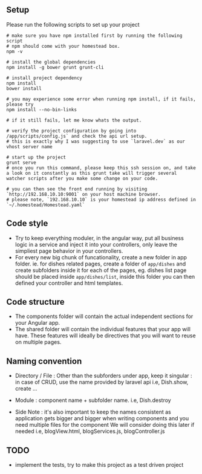 ## Setup

Please run the following scripts to set up your project

```
# make sure you have npm installed first by running the following script
# npm should come with your homestead box.
npm -v

# install the global dependencies
npm install -g bower grunt grunt-cli

# install project dependency
npm install 
bower install

# you may experience some error when running npm install, if it fails, please try
npm install --no-bin-links

# if it still fails, let me know whats the output.

# verify the project configuration by going into /app/scripts/config.js` and check the api url setup.
# this is exactly why I was suggesting to use `laravel.dev` as our vhost server name

# start up the project
grunt serve
# once you run this command, please keep this ssh session on, and take a look on it constantly as this grunt take will trigger several watcher scripts after you make some change on your code. 

# you can then see the front end running by visiting `http://192.168.10.10:9001` on your host machine browser. 
# please note, `192.168.10.10` is your homestead ip address defined in `~/.homestead/Homestead.yaml` 
```

## Code style
- Try to keep everything moduler, in the angular way, put all business logic in a service and inject it into your controllers, only leave the simpliest page behavior in your controllers.
- For every new big chunk of funcationality, create a new folder in app folder. ie. for dishes related pages, create a folder of `app/dishes` and create subfolders inside it for each of the pages, eg. dishes list page should be placed inside `app/dishes/list`, inside this folder you can then defined your controller and html templates.

## Code structure
- The components folder will contain the actual independent sections for your Angular app.
- The shared folder will contain the individual features that your app will have. These features will ideally be directives that you will want to reuse on multiple pages.

## Naming convention
- Directory / File 
  : Other than the subforders under app, keep it singular
  : in case of CRUD, use the name provided by laravel api i.e, Dish.show, create ...
- Module 
  : component name + subfolder name. i.e, Dish.destroy
  
- Side Note
 : it's also important to keep the names consistent as application gets bigger and bigger when writing components and you need multiple files for the component
 We will consider doing this later if needed 
  i.e, blogView.html, blogServices.js, blogController.js

## TODO
- implement the tests, try to make this project as a test driven project 
